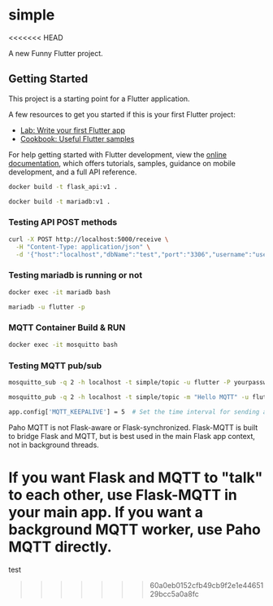 # simple
<<<<<<< HEAD

A new Funny Flutter project.

## Getting Started

This project is a starting point for a Flutter application.

A few resources to get you started if this is your first Flutter project:

- [Lab: Write your first Flutter app](https://docs.flutter.dev/get-started/codelab)
- [Cookbook: Useful Flutter samples](https://docs.flutter.dev/cookbook)

For help getting started with Flutter development, view the
[online documentation](https://docs.flutter.dev/), which offers tutorials,
samples, guidance on mobile development, and a full API reference.

```bash
docker build -t flask_api:v1 .
```

```bash
docker build -t mariadb:v1 . 
```

### Testing API POST methods 
```bash
curl -X POST http://localhost:5000/receive \
  -H "Content-Type: application/json" \
  -d '{"host":"localhost","dbName":"test","port":"3306","username":"user","password":"pass","dbType":"mysql"}'
```

### Testing mariadb is running or not
```bash
docker exec -it mariadb bash
```
```bash
mariadb -u flutter -p
```

### MQTT Container Build & RUN

```bash
docker exec -it mosquitto bash
```

### Testing MQTT pub/sub

```bash
mosquitto_sub -q 2 -h localhost -t simple/topic -u flutter -P yourpassword
```

```bash
mosquitto_pub -q 2 -h localhost -t simple/topic -m "Hello MQTT" -u flutter -P yourpassword
```
```bash
app.config['MQTT_KEEPALIVE'] = 5  # Set the time interval for sending a ping to the broker
```

Paho MQTT is not Flask-aware or Flask-synchronized.
Flask-MQTT is built to bridge Flask and MQTT, but is best used in the main Flask app context, not in background threads.

If you want Flask and MQTT to "talk" to each other, use Flask-MQTT in your main app.
If you want a background MQTT worker, use Paho MQTT directly.
=======
test
>>>>>>> 60a0eb0152cfb49cb9f2e1e4465129bcc5a0a8fc
